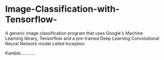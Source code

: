 # Image-Classification-with-Tensorflow-
A generic image classification program that uses Google's Machine Learning library, Tensorflow and a pre-trained Deep Learning Convolutional Neural Network model called Inception

Kamble............
